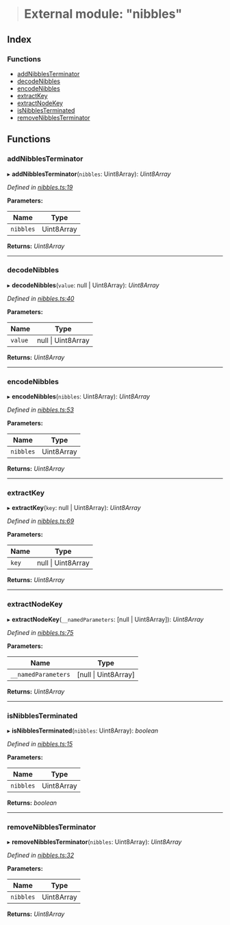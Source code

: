 > # External module: "nibbles"

## Index

### Functions

* [addNibblesTerminator](_nibbles_.md#addnibblesterminator)
* [decodeNibbles](_nibbles_.md#decodenibbles)
* [encodeNibbles](_nibbles_.md#encodenibbles)
* [extractKey](_nibbles_.md#extractkey)
* [extractNodeKey](_nibbles_.md#extractnodekey)
* [isNibblesTerminated](_nibbles_.md#isnibblesterminated)
* [removeNibblesTerminator](_nibbles_.md#removenibblesterminator)

## Functions

###  addNibblesTerminator

▸ **addNibblesTerminator**(`nibbles`: Uint8Array): *Uint8Array*

*Defined in [nibbles.ts:19](https://github.com/polkadot-js/common/blob/9a4938b/packages/trie-codec/src/nibbles.ts#L19)*

**Parameters:**

Name | Type |
------ | ------ |
`nibbles` | Uint8Array |

**Returns:** *Uint8Array*

___

###  decodeNibbles

▸ **decodeNibbles**(`value`: null | Uint8Array): *Uint8Array*

*Defined in [nibbles.ts:40](https://github.com/polkadot-js/common/blob/9a4938b/packages/trie-codec/src/nibbles.ts#L40)*

**Parameters:**

Name | Type |
------ | ------ |
`value` | null \| Uint8Array |

**Returns:** *Uint8Array*

___

###  encodeNibbles

▸ **encodeNibbles**(`nibbles`: Uint8Array): *Uint8Array*

*Defined in [nibbles.ts:53](https://github.com/polkadot-js/common/blob/9a4938b/packages/trie-codec/src/nibbles.ts#L53)*

**Parameters:**

Name | Type |
------ | ------ |
`nibbles` | Uint8Array |

**Returns:** *Uint8Array*

___

###  extractKey

▸ **extractKey**(`key`: null | Uint8Array): *Uint8Array*

*Defined in [nibbles.ts:69](https://github.com/polkadot-js/common/blob/9a4938b/packages/trie-codec/src/nibbles.ts#L69)*

**Parameters:**

Name | Type |
------ | ------ |
`key` | null \| Uint8Array |

**Returns:** *Uint8Array*

___

###  extractNodeKey

▸ **extractNodeKey**(`__namedParameters`: [null | Uint8Array]): *Uint8Array*

*Defined in [nibbles.ts:75](https://github.com/polkadot-js/common/blob/9a4938b/packages/trie-codec/src/nibbles.ts#L75)*

**Parameters:**

Name | Type |
------ | ------ |
`__namedParameters` | [null \| Uint8Array] |

**Returns:** *Uint8Array*

___

###  isNibblesTerminated

▸ **isNibblesTerminated**(`nibbles`: Uint8Array): *boolean*

*Defined in [nibbles.ts:15](https://github.com/polkadot-js/common/blob/9a4938b/packages/trie-codec/src/nibbles.ts#L15)*

**Parameters:**

Name | Type |
------ | ------ |
`nibbles` | Uint8Array |

**Returns:** *boolean*

___

###  removeNibblesTerminator

▸ **removeNibblesTerminator**(`nibbles`: Uint8Array): *Uint8Array*

*Defined in [nibbles.ts:32](https://github.com/polkadot-js/common/blob/9a4938b/packages/trie-codec/src/nibbles.ts#L32)*

**Parameters:**

Name | Type |
------ | ------ |
`nibbles` | Uint8Array |

**Returns:** *Uint8Array*